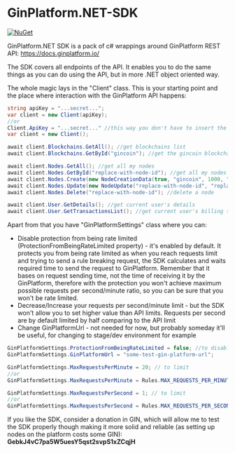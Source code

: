 # GinPlatform.NET-SDK

[![NuGet](https://img.shields.io/nuget/v/GinPlatform.NET-SDK.svg)](https://www.nuget.org/packages/GinPlatform.NET-SDK/)

GinPlatform.NET SDK is a pack of c# wrappings around GinPlatform REST API: https://docs.ginplatform.io/

The SDK covers all endpoints of the API. It enables you to do the same things as you can do using the API, but in more .NET object oriented way.

The whole magic lays in the "Client" class. This is your starting point and the place where interaction with the GinPlatform API happens:

```C#
string apiKey = "...secret...";
var client = new Client(apiKey);
//or
Client.ApiKey = "...secret..." //this way you don't have to insert the ApiKey explicitly, the ApiKey is going to be provided automatically to every 'Client' instance
var client = new Client();

await client.Blockchains.GetAll(); //get blockchains list
await client.Blockchains.GetById("gincoin"); //get the gincoin blockchain

await client.Nodes.GetAll(); //get all my nodes
await client.Nodes.GetById("replace-with-node-id"); //get all my nodes
await client.Nodes.Create(new NodeCreationData(true, "gincoin", 1000, "tx-id-here", null));
await client.Nodes.Update(new NodeUpdate("replace-with-node-id", "replace-with-node-name", new Dictionary<string, string>() { { "key1", "value1" } })); //update a node
await client.Nodes.Delete("replace-with-node-id"); //delete a node

await client.User.GetDetails(); //get current user's details
await client.User.GetTransactionsList(); //get current user's billing transactions
```
  
Apart from that you have "GinPlatformSettings" class where you can:
  - Disable protection from being rate limited (ProtectionFromBeingRateLimited property) - it's enabled by default. It protects you from being rate limited as when you reach requests limit and trying to send a rule breaking request, the SDK calculates and waits required time to send the request to GinPlatform. Remember that it bases on request sending time, not the time of receiving it by the GinPlatform, therefore with the protection you won't achieve maximum possible requests per second/minute ratio, so you can be sure that you won't be rate limited.
  - Decrease/Increase your requests per second/minute limit - but the SDK won't allow you to set higher value than API limits. Requests per second are by default limited by half comparing to the API limit
  - Change GinPlatformUrl - not needed for now, but probably someday it'll be useful, for changing to stage/dev environment for example

```c#
GinPlatformSettings.ProtectionFromBeingRateLimited = false; //to disable protection - definitely not recommended
GinPlatformSettings.GinPlatformUrl = "some-test-gin-platform-url";

GinPlatformSettings.MaxRequestsPerMinute = 20; // to limit
//or
GinPlatformSettings.MaxRequestsPerMinute = Rules.MAX_REQUESTS_PER_MINUTE_API_THRESHOLD; // to set max performance per minute

GinPlatformSettings.MaxRequestsPerSecond = 1; // to limit
//or
GinPlatformSettings.MaxRequestsPerSecond = Rules.MAX_REQUESTS_PER_SECOND_API_THRESHOLD; // to set max performance per second
```

If you like the SDK, consider a donation in GIN, which will allow me to test the SDK properly though making it more solid and reliable (as setting up nodes on the platform costs some GIN): <b>GebkJ4vC7pa5W5uesY5qst2svpS1xZCqjH</b>
